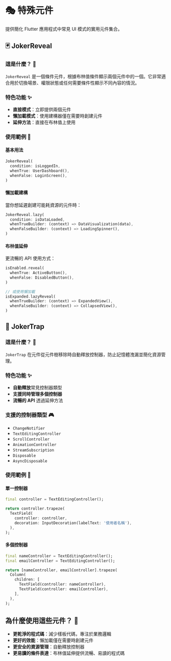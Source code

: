 # 🎭 特殊元件

提供簡化 Flutter 應用程式中常見 UI 模式的實用元件集合。

## 🃏 JokerReveal

### 這是什麼？ 🤔
`JokerReveal` 是一個條件元件，根據布林值條件顯示兩個元件中的一個。它非常適合用於切換場景、權限狀態或任何需要條件性顯示不同內容的情況。

### 特色功能 ✨
- **直接模式**：立即提供兩個元件
- **懶加載模式**：使用建構器僅在需要時創建元件
- **延伸方法**：直接在布林值上使用

### 使用範例 📝

#### 基本用法
```dart
JokerReveal(
  condition: isLoggedIn,
  whenTrue: UserDashboard(),
  whenFalse: LoginScreen(),
)
```

#### 懶加載建構
當你想延遲創建可能耗資源的元件時：

```dart
JokerReveal.lazy(
  condition: isDataLoaded,
  whenTrueBuilder: (context) => DataVisualization(data),
  whenFalseBuilder: (context) => LoadingSpinner(),
)
```

#### 布林值延伸
更流暢的 API 使用方式：

```dart
isEnabled.reveal(
  whenTrue: ActiveButton(),
  whenFalse: DisabledButton(),
)

// 或使用懶加載
isExpanded.lazyReveal(
  whenTrueBuilder: (context) => ExpandedView(),
  whenFalseBuilder: (context) => CollapsedView(),
)
```

## 🎪 JokerTrap

### 這是什麼？ 🤔
`JokerTrap` 在元件從元件樹移除時自動釋放控制器，防止記憶體洩漏並簡化資源管理。

### 特色功能 ✨
- **自動釋放**常見控制器類型
- **支援同時管理多個控制器**
- **流暢的 API** 透過延伸方法

### 支援的控制器類型 🎮
- `ChangeNotifier`
- `TextEditingController`
- `ScrollController`
- `AnimationController`
- `StreamSubscription`
- `Disposable`
- `AsyncDisposable`

### 使用範例 📝

#### 單一控制器
```dart
final controller = TextEditingController();

return controller.trapeze(
  TextField(
    controller: controller,
    decoration: InputDecoration(labelText: '使用者名稱'),
  ),
);
```

#### 多個控制器
```dart
final nameController = TextEditingController();
final emailController = TextEditingController();

return [nameController, emailController].trapeze(
  Column(
    children: [
      TextField(controller: nameController),
      TextField(controller: emailController),
    ],
  ),
);
```

## 為什麼使用這些元件？ 🎯

- **更乾淨的程式碼**：減少樣板代碼，專注於業務邏輯
- **更好的效能**：懶加載僅在需要時創建元件
- **更安全的資源管理**：自動釋放控制器
- **更易讀的條件表達**：布林值延伸提供流暢、易讀的程式碼